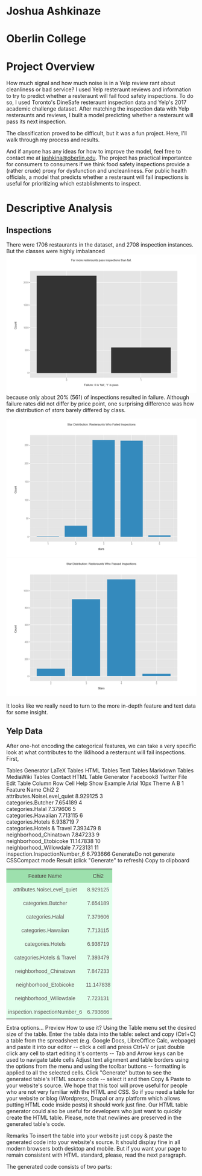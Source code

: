 # Joshua Ashkinaze 
# Oberlin College

# Project Overview

How much signal and how much noise is in a Yelp review rant about cleanliness or bad service? I used Yelp resteraunt reviews and information to try to predict whether a resteraunt will fail food safety inspections. To do so, I used Toronto's DineSafe resteraunt inspection data and Yelp's 2017 academic challenge dataset. After matching the inspection data with Yelp resteraunts and reviews, I built a model predicting whether a resteraunt will pass its next inspection. 

The classification proved to be difficult, but it was a fun project. Here, I'll walk through my process and results. 

And if anyone has any ideas for how to improve the model, feel free to contact me at jashkina@oberlin.edu. The project has practical importantce for consumers to consumers if we think food safety inspections provide a (rather crude) proxy for dysfunction and uncleanliness. For public health officials, a model that predicts whether a resteraunt will fail inspections is useful for prioritizing which establishments to inspect. 



# Descriptive Analysis
## Inspections

There were 1706 restaurants in the dataset, and 2708 inspection instances. But the classes were highly imbalanced ![imbalanced](https://github.com/yelpcontest2017/Predicting-Inspection-Failure/blob/master/inspection_dist.png?) because only about 20% (561) of inspections resulted in failure. Although failure rates did not differ by price point, one surprising difference was how the distribution of _stars_ barely differed by class. 

![imbalanced](https://github.com/yelpcontest2017/Predicting-Inspection-Failure/blob/master/stars_fail.png?)
![imbalanced](https://github.com/yelpcontest2017/Predicting-Inspection-Failure/blob/master/stars_pass.png?)

It looks like we really need to turn to the more in-depth feature and text data for some insight. 

## Yelp Data
After one-hot encoding the categorical features, we can take a very specific look at what contributes to the liklihood a resteraunt will fail inspections. First, 

Tables Generator
LaTeX Tables
HTML Tables
Text Tables
Markdown Tables
MediaWiki Tables
Contact
HTML Table Generator Facebook8 Twitter
File 
Edit 
Table 
Column 
Row 
Cell 
Help 
Show Example
       Arial   10px         Theme
A	B
1	
Feature Name
Chi2
2	
attributes.NoiseLevel_quiet
8.929125
3	
categories.Butcher
7.654189
4	
categories.Halal
7.379606
5	
categories.Hawaiian
7.713115
6	
categories.Hotels
6.938719
7	
categories.Hotels & Travel
7.393479
8	
neighborhood_Chinatown
7.847233
9	
neighborhood_Etobicoke
11.147838
10	
neighborhood_Willowdale
7.723131
11	
inspection.InspectionNumber_6
6.793666
 GenerateDo not generate CSSCompact mode
Result (click "Generate" to refresh) Copy to clipboard
<style type="text/css">
.tg  {border-collapse:collapse;border-spacing:0;border-color:#bbb;}
.tg td{font-family:Arial, sans-serif;font-size:14px;padding:10px 5px;border-style:solid;border-width:0px;overflow:hidden;word-break:normal;border-color:#bbb;color:#594F4F;background-color:#E0FFEB;}
.tg th{font-family:Arial, sans-serif;font-size:14px;font-weight:normal;padding:10px 5px;border-style:solid;border-width:0px;overflow:hidden;word-break:normal;border-color:#bbb;color:#493F3F;background-color:#9DE0AD;}
.tg .tg-baqh{text-align:center;vertical-align:top}
</style>
<table class="tg">
  <tr>
    <th class="tg-baqh">Feature Name</th>
    <th class="tg-baqh">Chi2</th>
  </tr>
  <tr>
    <td class="tg-baqh">attributes.NoiseLevel_quiet</td>
    <td class="tg-baqh">8.929125</td>
  </tr>
  <tr>
    <td class="tg-baqh">categories.Butcher</td>
    <td class="tg-baqh">7.654189</td>
  </tr>
  <tr>
    <td class="tg-baqh">categories.Halal</td>
    <td class="tg-baqh">7.379606</td>
  </tr>
  <tr>
    <td class="tg-baqh">categories.Hawaiian</td>
    <td class="tg-baqh">7.713115</td>
  </tr>
  <tr>
    <td class="tg-baqh">categories.Hotels</td>
    <td class="tg-baqh">6.938719</td>
  </tr>
  <tr>
    <td class="tg-baqh">categories.Hotels &amp; Travel</td>
    <td class="tg-baqh">7.393479</td>
  </tr>
  <tr>
    <td class="tg-baqh">neighborhood_Chinatown</td>
    <td class="tg-baqh">7.847233</td>
  </tr>
  <tr>
    <td class="tg-baqh">neighborhood_Etobicoke</td>
    <td class="tg-baqh">11.147838</td>
  </tr>
  <tr>
    <td class="tg-baqh">neighborhood_Willowdale</td>
    <td class="tg-baqh">7.723131</td>
  </tr>
  <tr>
    <td class="tg-baqh">inspection.InspectionNumber_6</td>
    <td class="tg-baqh">6.793666</td>
  </tr>
</table>
Extra options...    Preview
How to use it?
Using the Table menu set the desired size of the table.
Enter the table data into the table:
select and copy (Ctrl+C) a table from the spreadsheet (e.g. Google Docs, LibreOffice Calc, webpage) and paste it into our editor -- click a cell and press Ctrl+V
or just double click any cell to start editing it's contents -- Tab and Arrow keys can be used to navigate table cells
Adjust text alignment and table borders using the options from the menu and using the toolbar buttons -- formatting is applied to all the selected cells.
Click "Generate" button to see the generated table's HTML source code -- select it and then Copy & Paste to your website's source.
We hope that this tool will prove useful for people who are not very familiar with the HTML and CSS. So if you need a table for your website or blog (Wordpress, Drupal or any platform which allows putting HTML code inside posts) it should work just fine. Our HTML table generator could also be useful for developers who just want to quickly create the HTML table. Please, note that newlines are preserved in the generated table's code.

Remarks
To insert the table into your website just copy & paste the generated code into your website's source. It should display fine in all modern browsers both desktop and mobile. But if you want your page to remain consistent with HTML standard, please, read the next paragraph.

The generated code consists of two parts: <style> tag and <table> tag. The first one should be copied and put just before the </head> tag of your website, while the latter (i.e. table code) should be placed in the desired location.

Table themes
As you probably noticed there is a select box "--Table theme--" in the toolbar which allows selecting a table theme from the predefined set. The generated CSS contains all the necessary colors etc. so that the table should look similar when you paste it to your website.

© TablesGenerator.com AboutChangelog









```markdown
Syntax highlighted code block

# Header 1
## Header 2
### Header 3

- Bulleted
- List

1. Numbered
2. List

**Bold** and _Italic_ and `Code` text

[Link](url) and ![Image](src)
```

For more details see [GitHub Flavored Markdown](https://guides.github.com/features/mastering-markdown/).

### Jekyll Themes

Your Pages site will use the layout and styles from the Jekyll theme you have selected in your [repository settings](https://github.com/yelpcontest2017/predict_failure/settings). The name of this theme is saved in the Jekyll `_config.yml` configuration file.

### Support or Contact

Having trouble with Pages? Check out our [documentation](https://help.github.com/categories/github-pages-basics/) or [contact support](https://github.com/contact) and we’ll help you sort it out.
